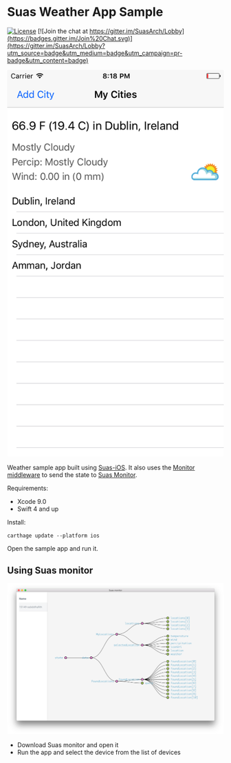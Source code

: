 # Suas Weather App Sample

[![License](https://img.shields.io/badge/License-Apache%202.0-blue.svg)](https://raw.githubusercontent.com/zendesk/Suas-iOS-Monitor-Middleware/master/LICENSE?token=AIff-kDKSQmf_ew8AM44Iwd4Blzo82kGks5ZlwTVwA%3D%3D)
[![Join the chat at https://gitter.im/SuasArch/Lobby](https://badges.gitter.im/Join%20Chat.svg)](https://gitter.im/SuasArch/Lobby?utm_source=badge&utm_medium=badge&utm_campaign=pr-badge&utm_content=badge)

![](misc/screenshot.png)

Weather sample app built using [Suas-iOS](https://github.com/zendesk/Suas-iOS). It also uses the [Monitor middleware](https://github.com/zendesk/Suas-Monitor-Middleware) to send the state to [Suas Monitor](https://travis-ci.com/zendesk/Suas-Monitor).

Requirements:
- Xcode 9.0
- Swift 4 and up

Install:

```
carthage update --platform ios
```

Open the sample app and run it.

## Using Suas monitor
![](misc/monitor.png)

- Download Suas monitor and open it
- Run the app and select the device from the list of devices
